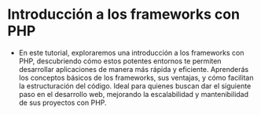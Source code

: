 # Introducción a los frameworks con PHP

- En este tutorial, exploraremos una introducción a los frameworks con PHP, descubriendo cómo estos potentes entornos te permiten desarrollar aplicaciones de manera más rápida y eficiente. Aprenderás los conceptos básicos de los frameworks, sus ventajas, y cómo facilitan la estructuración del código. Ideal para quienes buscan dar el siguiente paso en el desarrollo web, mejorando la escalabilidad y mantenibilidad de sus proyectos con PHP.
